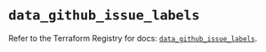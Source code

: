 # `data_github_issue_labels`

Refer to the Terraform Registry for docs: [`data_github_issue_labels`](https://registry.terraform.io/providers/integrations/github/6.7.0/docs/data-sources/issue_labels).
